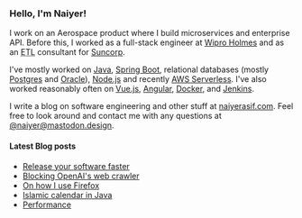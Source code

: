 ### Hello, I'm Naiyer!

I work on an Aerospace product where I build microservices and enterprise API. Before this, I worked as a full-stack engineer at [Wipro Holmes](https://www.wipro.com/holmes/) and as an <abbr title="Extract Transform Load">ETL</abbr> consultant for [Suncorp](https://www.suncorp.com.au/).

I've mostly worked on [Java](https://openjdk.java.net/), [Spring Boot](https://spring.io/projects/spring-boot), relational databases (mostly [Postgres](https://www.postgresql.org/) and [Oracle](https://www.oracle.com/database/)), [Node.js](https://nodejs.org/en/) and recently [AWS Serverless](https://aws.amazon.com/serverless/). I've also worked reasonably often on [Vue.js](https://vuejs.org/), [Angular](https://angular.io/), [Docker](https://www.docker.com/), and [Jenkins](https://www.jenkins.io/).

I write a blog on software engineering and other stuff at [naiyerasif.com](https://www.naiyerasif.com). Feel free to look around and contact me with any questions at [@naiyer@mastodon.design](https://mastodon.design/@naiyer).

#### Latest Blog posts

<!-- BLOG-POST-LIST:START -->
- [Release your software faster](https://www.naiyerasif.com/post/2023/08/19/release-your-software-faster/)
- [Blocking OpenAI&#39;s web crawler](https://www.naiyerasif.com/post/2023/08/11/blocking-openais-web-crawler/)
- [On how I use Firefox](https://www.naiyerasif.com/post/2023/08/06/on-how-i-use-firefox/)
- [Islamic calendar in Java](https://www.naiyerasif.com/post/2023/08/05/islamic-calendar-in-java/)
- [Performance](https://www.naiyerasif.com/post/2023/07/20/performance/)
<!-- BLOG-POST-LIST:END -->
